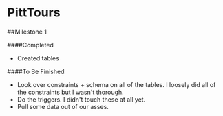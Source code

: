# PittTours

##Milestone 1

####Completed
* Created tables

####To Be Finished
* Look over constraints + schema on all of the tables. I loosely did all of the constraints but I wasn't thorough.
* Do the triggers. I didn't touch these at all yet.
* Pull some data out of our asses.
